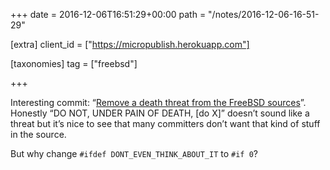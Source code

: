 +++
date = 2016-12-06T16:51:29+00:00
path = "/notes/2016-12-06-16-51-29"

[extra]
client_id = ["https://micropublish.herokuapp.com"]

[taxonomies]
tag = ["freebsd"]

+++

<p>Interesting commit: “<a href="https://github.com/freebsd/freebsd/commit/934cc45c721c4219613a33cad2d307c1ee9cad5b">Remove a death threat from the FreeBSD sources</a>”. Honestly “DO NOT, UNDER PAIN OF DEATH, [do X]” doesn’t sound like a threat but it’s nice to see that many committers don’t want that kind of stuff in the source.</p>
<p>But why change <code>#ifdef DONT_EVEN_THINK_ABOUT_IT</code> to <code>#if 0</code>?</p>